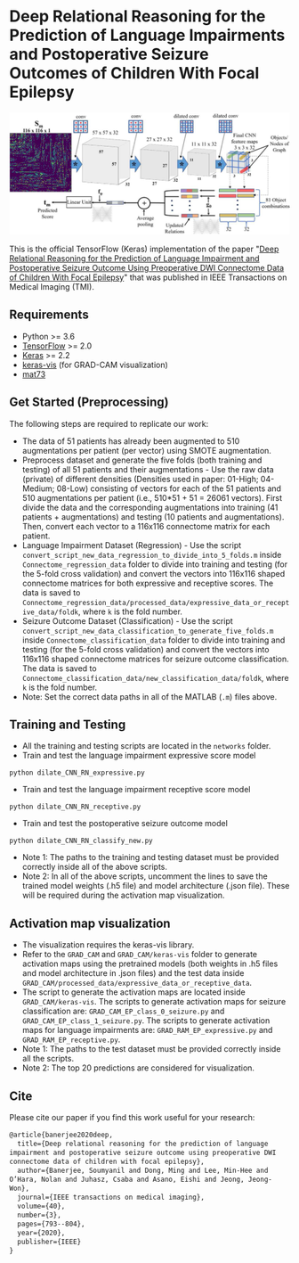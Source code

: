 # Deep Relational Reasoning for the Prediction of Language Impairments and Postoperative Seizure Outcomes of Children With Focal Epilepsy
![](networks/Deep_Relational_Reasoning_Epilepsy_TMI.jpg)

This is the official TensorFlow (Keras) implementation of the paper "[Deep Relational Reasoning for the Prediction of Language Impairment and Postoperative Seizure Outcome Using Preoperative DWI Connectome Data of Children With Focal Epilepsy](https://ieeexplore.ieee.org/document/9252947)" that was published in IEEE Transactions on Medical Imaging (TMI).

## Requirements
* Python >= 3.6
* [TensorFlow](https://www.tensorflow.org/) >= 2.0
* [Keras](https://keras.io/) >= 2.2
* [keras-vis](https://raghakot.github.io/keras-vis/) (for GRAD-CAM visualization)
* [mat73](https://pypi.org/project/mat73/)

## Get Started (Preprocessing)
The following steps are required to replicate our work:

* The data of 51 patients has already been augmented to 510 augmentations per patient (per vector) using SMOTE augmentation.
* Preprocess dataset and generate the five folds (both training and testing) of all 51 patients and their augmentations - Use the raw data (private) of different densities (Densities used in paper: 01-High; 04-Medium; 08-Low) consisting of vectors for each of the 51 patients and 510 augmentations per patient (i.e., 510*51 + 51 = 26061 vectors). First divide the data and the corresponding augmentations into training (41 patients + augmentations) and testing (10 patients and augmentations). Then, convert each vector to a 116x116 connectome matrix for each patient. 
* Language Impairment Dataset (Regression) - Use the script `convert_script_new_data_regression_to_divide_into_5_folds.m` inside `Connectome_regression_data` folder to divide into training and testing (for the 5-fold cross validation) and convert the vectors into 116x116 shaped connectome matrices for both expressive and receptive scores. The data is saved to `Connectome_regression_data/processed_data/expressive_data_or_receptive_data/foldk`, where `k` is the fold number.     
* Seizure Outcome Dataset (Classification) - Use the script `convert_script_new_data_classification_to_generate_five_folds.m` inside `Connectome_classification_data` folder to divide into training and testing (for the 5-fold cross validation) and convert the vectors into 116x116 shaped connectome matrices for seizure outcome classification. The data is saved to `Connectome_classification_data/new_classification_data/foldk`, where `k` is the fold number.
* Note: Set the correct data paths in all of the MATLAB (`.m`) files above.   

## Training and Testing

* All the training and testing scripts are located in the `networks` folder.
* Train and test the language impairment expressive score model
```
python dilate_CNN_RN_expressive.py
```
* Train and test the language impairment receptive score model
```
python dilate_CNN_RN_receptive.py
```
* Train and test the postoperative seizure outcome model
```
python dilate_CNN_RN_classify_new.py
```
* Note 1: The paths to the training and testing dataset must be provided correctly inside all of the above scripts.
* Note 2: In all of the above scripts, uncomment the lines to save the trained model weights (.h5 file) and model architecture (.json file). These will be required during the activation map visualization.

## Activation map visualization
* The visualization requires the keras-vis library.
* Refer to the `GRAD_CAM` and `GRAD_CAM/keras-vis` folder to generate activation maps using the pretrained models (both weights in .h5 files and model architecture in .json files) and the test data inside `GRAD_CAM/processed_data/expressive_data_or_receptive_data`.
* The script to generate the activation maps are located inside `GRAD_CAM/keras-vis`. The scripts to generate activation maps for seizure classification are: `GRAD_CAM_EP_class_0_seizure.py` and `GRAD_CAM_EP_class_1_seizure.py`. The scripts to generate activation maps for language impairments are: `GRAD_RAM_EP_expressive.py` and `GRAD_RAM_EP_receptive.py`.
* Note 1: The paths to the test dataset must be provided correctly inside all the scripts.
* Note 2: The top 20 predictions are considered for visualization.

## Cite
Please cite our paper if you find this work useful for your research:
```
@article{banerjee2020deep,
  title={Deep relational reasoning for the prediction of language impairment and postoperative seizure outcome using preoperative DWI connectome data of children with focal epilepsy},
  author={Banerjee, Soumyanil and Dong, Ming and Lee, Min-Hee and O’Hara, Nolan and Juhasz, Csaba and Asano, Eishi and Jeong, Jeong-Won},
  journal={IEEE transactions on medical imaging},
  volume={40},
  number={3},
  pages={793--804},
  year={2020},
  publisher={IEEE}
}
```
